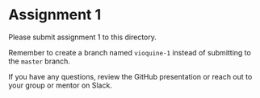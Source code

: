 # Assignment 1

Please submit assignment 1 to this directory.

Remember to create a branch named `vioquine-1` 
instead of submitting to the `master` branch.

If you have any questions, review the GitHub presentation or reach
out to your group or mentor on Slack.
